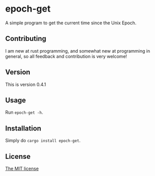 # epoch-get

A simple program to get the current time since the Unix Epoch.

## Contributing

I am new at rust programming, and somewhat new at programming in general, so all feedback and contribution is very welcome!

## Version

This is version 0.4.1

## Usage

Run `epoch-get -h`.

## Installation

Simply do `cargo install epoch-get`.

## License

[The MIT license](https://mit-license.org)
